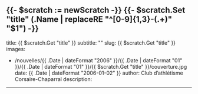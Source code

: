 {{- $scratch := newScratch -}}
{{- $scratch.Set "title" (.Name | replaceRE "^[0-9]{1,3}-(.+)" "$1") -}}
---
title: {{ $scratch.Get "title" }}
subtitle: ""
slug: {{ $scratch.Get "title" }}
images:
- /nouvelles/{{ .Date | dateFormat "2006" }}/{{ .Date | dateFormat "01" }}/{{ .Date | dateFormat "01" }}/{{ $scratch.Get "title" }}/couverture.jpg
date: {{ .Date | dateFormat "2006-01-02" }}
author: Club d’athlétisme Corsaire-Chaparral
description: 
---